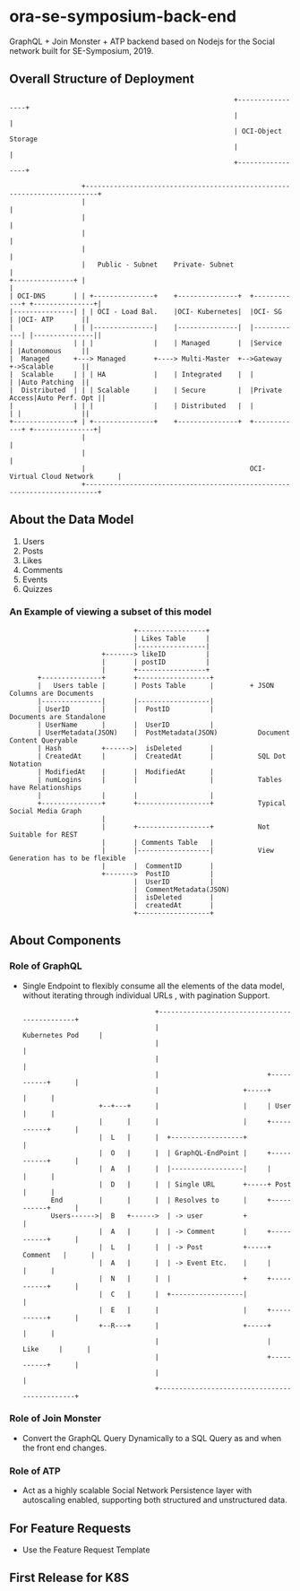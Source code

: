 # ora-se-symposium-back-end

GraphQL + Join Monster + ATP backend based on Nodejs for the Social network built for SE-Symposium, 2019. 

## Overall Structure of Deployment

                                                            +-----------------+
                                                            |                 |
                                                            | OCI-Object Storage
                                                            |                 |
                                                            +-----------------+

                      +-------------------------------------------------------------------------+
                      |                                                                         |
                      |                                                                         |
                      |                                                                         |
                      |                                                                         |
                      |   Public - Subnet    Private- Subnet                                    |
    +---------------+ |                                                                         |
    | OCI-DNS       | | +---------------+    +---------------+  +------------+ +---------------+|
    |---------------| | | OCI - Load Bal.    |OCI- Kubernetes|  |OCI- SG     | |OCI- ATP       ||
    |               | | |---------------|    |---------------|  |------------| |---------------||
    |               | | |               |    | Managed       |  |Service     | |Autonomous     ||
    |  Managed      +---> Managed       +----> Multi-Master  +-->Gateway     +->Scalable       ||
    |  Scalable     | | | HA            |    | Integrated    |  |            | |Auto Patching  ||
    |  Distributed  | | | Scalable      |    | Secure        |  |Private Access|Auto Perf. Opt ||
    |               | | |               |    | Distributed   |  |            | |               ||
    +---------------+ | +---------------+    +---------------+  +------------+ +---------------+|
                      |                                                                         |
                      |                                                                         |
                      |                                         OCI- Virtual Cloud Network      |
                      +-------------------------------------------------------------------------+


## About the Data Model 

1. Users
2. Posts
3. Likes
4. Comments
5. Events 
6. Quizzes

### An Example of viewing a subset of this model 
                                   +-----------------+
                                   | Likes Table     |
                                   |-----------------|
                           +-------> likeID          |
                           |       | postID          |
                           |       +-----------------+
           +---------------+       +------------------+
           |   Users table |       | Posts Table      |         + JSON Columns are Documents
           |---------------|       |------------------|
           | UserID        |       |  PostID          |           Documents are Standalone
           | UserName      |       |  UserID          |
           | UserMetadata(JSON)    |  PostMetadata(JSON)          Document Content Queryable
           | Hash          +------>|  isDeleted       |
           | CreatedAt     |       |  CreatedAt       |           SQL Dot Notation
           | ModifiedAt    |       |  ModifiedAt      |
           | numLogins     |       |                  |           Tables have Relationships
           |               |       |                  |
           +---------------+       +------------------+           Typical Social Media Graph
                           |
                           |       +------------------+           Not Suitable for REST
                           |       | Comments Table   |
                           |       |------------------|           View Generation has to be flexible
                           |       |  CommentID       |
                           +------->  PostID          |
                                   |  UserID          |
                                   |  CommentMetadata(JSON)
                                   |  isDeleted       |
                                   |  createdAt       |
                                   +------------------+

## About Components 

### Role of GraphQL
* Single Endpoint to flexibly consume all the elements of the data model, without iterating through individual URLs , with pagination Support.



                                       +----------------------------------------------+
                                       |                           Kubernetes Pod     |
                                       |                                              |
                                       |                                              |
                                       |                           +-----------+      |
                                       |                     +-----+           |      |
                         +--+---+      |                     |     | User      |      |
                         |      |      |                     |     +-----------+      |
                         |  L   |      |  +------------------+                        |
                         |  O   |      |  | GraphQL-EndPoint |     +-----------+      |
                         |  A   |      |  |------------------|     |           |      |
                         |  D   |      |  | Single URL       +-----+ Post      |      |
             End         |      |      |  | Resolves to      |     +-----------+      |
             Users------>|  B   +------>  | -> user          +                        |
                         |  A   |      |  | -> Comment       |     +-----------+      |
                         |  L   |      |  | -> Post          +-----+ Comment   |      |
                         |  A   |      |  | -> Event Etc.    |     |           |      |
                         |  N   |      |  |                  +     +-----------+      |
                         |  C   |      |  +------------------|                        |
                         |  E   |      |                     |     +-----------+      |
                         +--R---+      |                     +-----+           |      |
                                       |                           |  Like     |      |
                                       |                           +-----------+      |
                                       |                                              |
                                       +----------------------------------------------+

### Role of Join Monster
* Convert the GraphQL Query Dynamically to a SQL Query as and when the front end changes. 

### Role of ATP 
* Act as a highly scalable Social Network Persistence layer with autoscaling enabled, supporting both structured and unstructured data. 

## For Feature Requests
* Use the Feature Request Template 

## First Release for K8S

